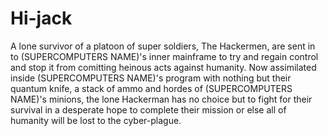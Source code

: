 # Hi-jack

A lone survivor of a platoon of super soldiers, The Hackermen, are sent in to (SUPERCOMPUTERS NAME)'s inner mainframe to try and regain control and stop it from comitting heinous acts against humanity. Now assimilated inside (SUPERCOMPUTERS NAME)'s program with nothing but their quantum knife, a stack of ammo and hordes of (SUPERCOMPUTERS NAME)'s minions, the lone Hackerman has no choice but to fight for their survival in a desperate hope to complete their mission or else all of humanity will be lost to the cyber-plague.
